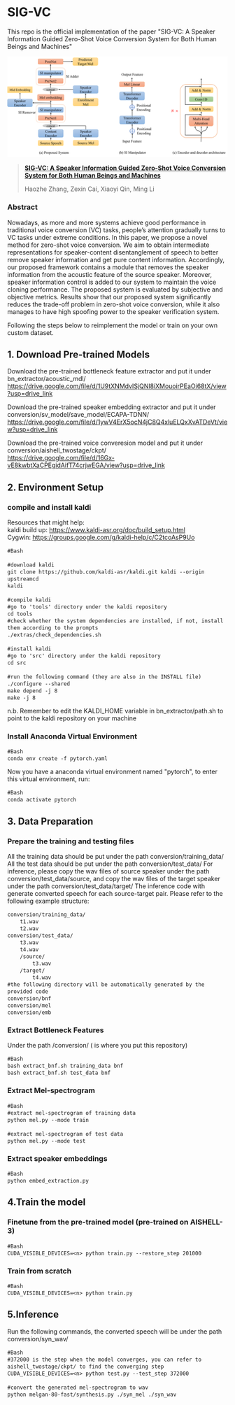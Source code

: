 # SIG-VC
This repo is the official implementation of the paper "SIG-VC: A Speaker Information Guided Zero-Shot Voice Conversion System for Both Human Beings and Machines"   

<p align="center"><img src="architecture.png" width="800"/></p>

> [**SIG-VC: A Speaker Information Guided Zero-Shot Voice Conversion System for Both Human Beings and Machines**](https://arxiv.org/abs/2111.03811)
>
> Haozhe Zhang, Zexin Cai, Xiaoyi Qin, Ming Li

### Abstract

Nowadays, as more and more systems achieve good performance in traditional voice conversion (VC) tasks, people’s attention gradually turns to VC tasks under extreme conditions. In this paper, we propose a novel method for zero-shot voice conversion. We aim to obtain intermediate representations for speaker-content disentanglement of speech to better remove speaker information and get pure content information. Accordingly, our proposed framework contains a module that removes the speaker information from the acoustic feature of the source speaker. Moreover, speaker information control is added to our system to maintain the voice cloning performance.
The proposed system is evaluated by subjective and objective metrics. Results show that our proposed system significantly reduces the trade-off problem in zero-shot voice conversion, while it also manages to have high spoofing power to the speaker verification system.

Following the steps below to reimplement the model or train on your own custom dataset.
## 1. Download Pre-trained Models
Download the pre-trained bottleneck feature extractor and put it under bn_extractor/acoustic_mdl/  
https://drive.google.com/file/d/1U9tXNMdvISjQNl8iXMouoirPEaOi68tX/view?usp=drive_link

Download the pre-trained speaker embedding extractor and put it under conversion/sv_model/save_model/ECAPA-TDNN/  
https://drive.google.com/file/d/1ywV4ErX5ocN4jC8Q4xluELQxXvATDeVt/view?usp=drive_link

Download the pre-trained voice converesion model and put it under conversion/aishell_twostage/ckpt/  
https://drive.google.com/file/d/16Gx-vE8kwbtXaCPEgidAifT74crjwEGA/view?usp=drive_link

## 2. Environment Setup
### compile and install kaldi
Resources that might help:  
    kaldi build up: https://www.kaldi-asr.org/doc/build_setup.html  
    Cygwin: https://groups.google.com/g/kaldi-help/c/C2tcoAsP9Uo  
```
#Bash

#download kaldi
git clone https://github.com/kaldi-asr/kaldi.git kaldi --origin upstreamcd
kaldi

#compile kaldi
#go to 'tools' directory under the kaldi repository
cd tools
#check whether the system dependencies are installed, if not, install them according to the prompts
./extras/check_dependencies.sh

#install kaldi
#go to 'src' directory under the kaldi repository
cd src

#run the following command (they are also in the INSTALL file)
./configure --shared
make depend -j 8
make -j 8
```
n.b. Remember to edit the KALDI_HOME variable in bn_extractor/path.sh to point to the kaldi repository on your machine

### Install Anaconda Virtual Environment
```
#Bash
conda env create -f pytorch.yaml
```
Now you have a anaconda virtual environment named "pytorch", to enter this virtual environment, run:
```
#Bash
conda activate pytorch
```

## 3. Data Preparation
### Prepare the training and testing files
All the training data should be put under the path conversion/training_data/
All the test data should be put under the path conversion/test_data/
For inference, please copy the wav files of source speaker under the path conversion/test_data/source, and copy the wav files of the target speaker under the path conversion/test_data/target/
The inference code with generate converted speech for each source-target pair.
Please refer to the following example structure:
```
conversion/training_data/
    t1.wav
    t2.wav
conversion/test_data/
    t3.wav
    t4.wav
    /source/
        t3.wav
    /target/
        t4.wav
#the following directory will be automatically generated by the provided code
conversion/bnf
conversion/mel
conversion/emb
```

### Extract Bottleneck Features
Under the path <root>/conversion/ (<root> is where you put this repository)
```
#Bash
bash extract_bnf.sh training_data bnf
bash extract_bnf.sh test_data bnf
```

### Extract Mel-spectrogram
```
#Bash
#extract mel-spectrogram of training data
python mel.py --mode train

#extract mel-spectrogram of test data
python mel.py --mode test
```

### Extract speaker embeddings
```
#Bash
python embed_extraction.py
```

## 4.Train the model
### Finetune from the pre-trained model (pre-trained on AISHELL-3)
```
#Bash
CUDA_VISIBLE_DEVICES=<n> python train.py --restore_step 201000
```

### Train from scratch
```
#Bash
CUDA_VISIBLE_DEVICES=<n> python train.py
```

## 5.Inference
Run the following commands, the converted speech will be under the path conversion/syn_wav/
```
#Bash
#372000 is the step when the model converges, you can refer to aishell_twostage/ckpt/ to find the converging step 
CUDA_VISIBLE_DEVICES=<n> python test.py --test_step 372000

#convert the generated mel-spectrogram to wav
python melgan-80-fast/synthesis.py ./syn_mel ./syn_wav
```
